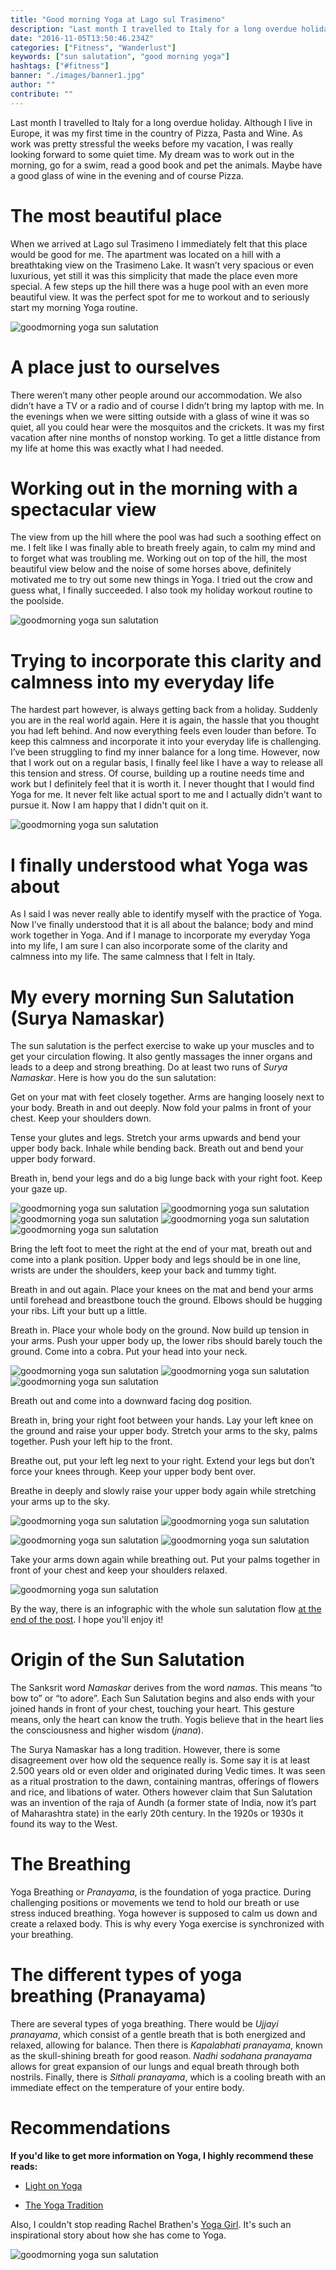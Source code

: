 ```yaml
---
title: "Good morning Yoga at Lago sul Trasimeno"
description: "Last month I travelled to Italy for a long overdue holiday. I was happy to start my day with some sun salutations while having an amazing view on Lago Trasimeno. ..."
date: "2016-11-05T13:50:46.234Z"
categories: ["Fitness", "Wanderlust"]
keywords: ["sun salutation", "good morning yoga"]
hashtags: ["#fitness"]
banner: "./images/banner1.jpg"
author: ""
contribute: ""
---
```


Last month I travelled to Italy for a long overdue holiday. Although I live in Europe, it was my first time in the country of Pizza, Pasta and Wine.
As work was pretty stressful the weeks before my vacation, I was really looking forward to some quiet time. My dream was to work out in the morning, go for a swim, read a good book and pet the animals. Maybe have a good glass of wine in the evening and of course Pizza.


# The most beautiful place

When we arrived at Lago sul Trasimeno I immediately felt that this place would be good for me. The apartment was located on a hill with a breathtaking view on the Trasimeno Lake. It wasn’t very spacious or even luxurious, yet still it was this simplicity that made the place even more special.  A few steps up the hill there was a huge pool with an even more beautiful view. It was the perfect spot for me to workout and to seriously start my morning Yoga routine.

![goodmorning yoga sun salutation](./images/IMG_5893.jpg)

# A place just to ourselves

There weren’t many other people around our accommodation. We also didn’t have a TV or a radio and of course I didn’t bring my laptop with me. In the evenings when we were sitting outside with a glass of wine it was so quiet, all you could hear were the mosquitos and the crickets. It was my first vacation after nine months of nonstop working. To get a little distance from my life at home this was exactly what I had needed.

# Working out in the morning with a spectacular view

The view from up the hill where the pool was had such a soothing effect on me. I felt like I was finally able to breath freely again, to calm my mind and to forget what was troubling me. Working out on top of the hill, the most beautiful view below and the noise of some horses above, definitely motivated me to try out some new things in Yoga.  I tried out the crow and guess what, I finally succeeded. I also took my holiday workout routine to the poolside.

![goodmorning yoga sun salutation](./images/IMG_5899.jpg)

# Trying to incorporate this clarity and calmness into my everyday life

The hardest part however, is always getting back from a holiday. Suddenly you are in the real world again. Here it is again, the hassle that you thought you had left behind. And now everything feels even louder than before. To keep this calmness and incorporate it into your everyday life is challenging. I’ve been struggling to find my inner balance for a long time. However, now that I work out on a regular basis, I finally feel like I have a way to release all this tension and stress. Of course, building up a routine needs time and work but I definitely feel that it is worth it. I never thought that I would find Yoga for me. It never felt like actual sport to me and I actually didn't want to pursue it. Now I am happy that I didn't quit on it.

![goodmorning yoga sun salutation](./images/IMG_5797.jpg)

# I finally understood what Yoga was about

As I said I was never really able to identify myself with the practice of Yoga. Now I’ve finally understood that it is all about the balance; body and mind work together in Yoga. And if I manage to incorporate my everyday Yoga into my life, I am sure I can also incorporate some of the clarity and calmness into my life. The same calmness that I felt in Italy.

# My every morning Sun Salutation (Surya Namaskar)

The sun salutation is the perfect exercise to wake up your muscles and to get your circulation flowing. It also gently massages the inner organs and leads to a deep and strong breathing. Do at least two runs of *Surya Namaskar*. Here is how you do the sun salutation:


Get on your mat with feet closely together. Arms are hanging loosely next to your body. Breath in and out deeply.
Now fold your palms in front of your chest. Keep your shoulders down.

Tense your glutes and legs. Stretch your arms upwards and bend your upper body back. Inhale while bending back.
Breath out and bend your upper body forward.

Breath in, bend your legs and do a big lunge back with your right foot. Keep your gaze up.

![goodmorning yoga sun salutation](./images/IMG_5758.jpg)
![goodmorning yoga sun salutation](./images/IMG_5761.jpg)
![goodmorning yoga sun salutation](./images/IMG_5762.jpg)
![goodmorning yoga sun salutation](./images/IMG_5763.jpg)
![goodmorning yoga sun salutation](./images/IMG_5764.jpg)

Bring the left foot to meet the right at the end of your mat, breath out and come into a plank position. Upper body and legs should be in one line, wrists are under the shoulders, keep your back and tummy tight.

Breath in and out again. Place your knees on the mat and bend your arms until forehead and breastbone touch the ground. Elbows should be hugging your ribs. Lift your butt up a little.

Breath in. Place your whole body on the ground. Now build up tension in your arms. Push your upper body up, the lower ribs should barely touch the ground. Come into a cobra. Put your head into your neck.

![goodmorning yoga sun salutation](./images/IMG_5765.jpg)
![goodmorning yoga sun salutation](./images/IMG_5766.jpg)
![goodmorning yoga sun salutation](./images/IMG_5767.jpg)

Breath out and come into a downward facing dog position.

Breath in, bring your right foot between your hands. Lay your left knee on the ground and raise your upper body. Stretch your arms to the sky, palms together. Push your left hip to the front.

Breathe out, put your left leg next to your right. Extend your legs but don’t force your knees through. Keep your upper body bent over.

Breathe in deeply and slowly raise your upper body again while stretching your arms up to the sky.

![goodmorning yoga sun salutation](./images/IMG_5768.jpg)
![goodmorning yoga sun salutation](./images/IMG_5768.jpg)

![goodmorning yoga sun salutation](./images/IMG_5775.jpg)
![goodmorning yoga sun salutation](./images/IMG_5776.jpg)

Take your arms down again while breathing out. Put your palms together in front of your chest and keep your shoulders relaxed.

![goodmorning yoga sun salutation](./images/IMG_5777.jpg)

By the way, there is an infographic with the whole sun salutation flow [at the end of the post](#infographic). I hope you'll enjoy it!

# Origin of the Sun Salutation

The Sanksrit word *Namaskar* derives from the word *namas*. This means “to bow to” or “to adore”. Each Sun Salutation begins and also ends with your joined hands in front of your chest, touching your heart. This gesture means, only the heart can know the truth. Yogis believe that in the heart lies the consciousness and higher wisdom (*jnana*).

The Surya Namaskar has a long tradition. However, there is some disagreement over how old the sequence really is. Some say it is at least 2.500 years old or even older and originated during Vedic times. It was seen as a ritual prostration to the dawn, containing mantras, offerings of flowers and rice, and libations of water.  Others however claim that Sun Salutation was an invention of the raja of Aundh (a former state of India, now it’s part of Maharashtra state) in the early 20th century. In the 1920s or 1930s it found its way to the West.

# The Breathing

Yoga Breathing or *Pranayama*, is the foundation of yoga practice. During challenging positions or movements we tend to hold our breath or use stress induced breathing. Yoga however is supposed to calm us down and create a relaxed body. This is why every Yoga exercise is synchronized with your breathing.

# The different types of yoga breathing (Pranayama)

There are several types of yoga breathing.  There would be *Ujjayi pranayama*, which consist of a gentle breath that is both energized and relaxed, allowing for balance. Then there is *Kapalabhati pranayama*, known as the skull-shining breath for good reason. *Nadhi sodahana pranayama* allows for great expansion of our lungs and equal breath through both nostrils. Finally, there is *Sithali pranayama*, which is a cooling breath with an immediate effect on the temperature of your entire body.

# Recommendations

**If you'd like to get more information on Yoga, I highly recommend these reads:**

* [Light on Yoga](https://www.amazon.com/gp/product/0805210318/ref=as_li_tl?ie=UTF8&tag=21moves-20&camp=1789&creative=9325&linkCode=as2&creativeASIN=0805210318&linkId=92811be5cc147e135bc75159225fad2a)

* [The Yoga Tradition](https://www.amazon.com/gp/product/1890772186/ref=as_li_tl?ie=UTF8&tag=21moves-20&camp=1789&creative=9325&linkCode=as2&creativeASIN=1890772186&linkId=2606286d2dde31a674930d54217d2e12)

Also, I couldn't stop reading Rachel Brathen's [Yoga Girl](https://www.amazon.com/gp/product/1501106767/ref=as_li_tl?ie=UTF8&tag=21moves-20&camp=1789&creative=9325&linkCode=as2&creativeASIN=1501106767&linkId=aaf2482787662f48d706b8b030dffc13). It's such an inspirational story about how she has come to Yoga.

![goodmorning yoga sun salutation](./images/infographic-sun-salutation.jpg)
